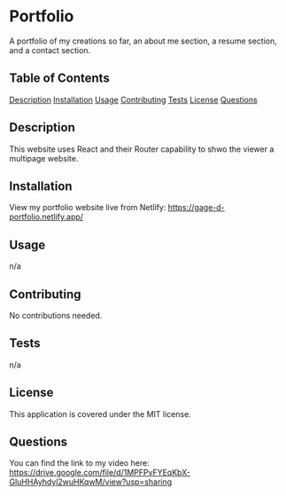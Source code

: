 # Portfolio
A portfolio of my creations so far, an about me section, a resume section, and a contact section.

## Table of Contents
[Description](#description)
[Installation](#installation)
[Usage](#usage)
[Contributing](#contributing)
[Tests](#tests)
[License](#license)
[Questions](#questions)

## Description
This website uses React and their Router capability to shwo the viewer a multipage website.

## Installation
View my portfolio website live from Netlify: https://gage-d-portfolio.netlify.app/

## Usage
n/a

## Contributing
No contributions needed.

## Tests
n/a

## License
This application is covered under the MIT license.

## Questions
You can find the link to my video here: https://drive.google.com/file/d/1MPFPvFYEqKbX-GluHHAyhdyl2wuHKqwM/view?usp=sharing
